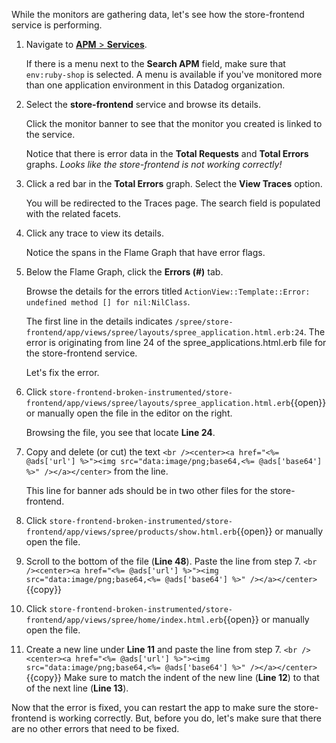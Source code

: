 While the monitors are gathering data, let's see how the store-frontend service is performing. 

1. Navigate to <a href="https://app.datadoghq.com/apm/services" target="_datadog">**APM** > **Services**</a>. <p> If there is a menu next to the **Search APM** field, make sure that `env:ruby-shop` is selected. A menu is available if you've monitored more than one application environment in this Datadog organization.

2. Select the **store-frontend** service and browse its details. <p> Click the monitor banner to see that the monitor you created is linked to the service. <p> Notice that there is error data in the **Total Requests** and **Total Errors** graphs. *Looks like the store-frontend is not working correctly!*

3. Click a red bar in the **Total Errors** graph. Select the **View Traces** option. <p> You will be redirected to the Traces page. The search field is populated with the related facets. 

4. Click any trace to view its details. <p> Notice the spans in the Flame Graph that have error flags.

5. Below the Flame Graph, click the **Errors (#)** tab. <p> Browse the details for the errors titled `ActionView::Template::Error: undefined method [] for nil:NilClass`. <p> The first line in the details indicates `/spree/store-frontend/app/views/spree/layouts/spree_application.html.erb:24`. The error is originating from line 24 of the spree_applications.html.erb file for the store-frontend service. <p> Let's fix the error.

6. Click `store-frontend-broken-instrumented/store-frontend/app/views/spree/layouts/spree_application.html.erb`{{open}} or manually open the file in the editor on the right. <p> Browsing the file, you see that locate **Line 24**.

7. Copy and delete (or cut) the text `<br /><center><a href="<%= @ads['url'] %>"><img src="data:image/png;base64,<%= @ads['base64'] %>" /></a></center>` from the line. <p> This line for banner ads should be in two other files for the store-frontend.

8. Click `store-frontend-broken-instrumented/store-frontend/app/views/spree/products/show.html.erb`{{open}} or manually open the file. 

9. Scroll to the bottom of the file (**Line 48**). Paste the line from step 7. 
```<br /><center><a href="<%= @ads['url'] %>"><img src="data:image/png;base64,<%= @ads['base64'] %>" /></a></center>```{{copy}}

10. Click `store-frontend-broken-instrumented/store-frontend/app/views/spree/home/index.html.erb`{{open}} or manually open the file. 

11. Create a new line under **Line 11** and paste the line from step 7. 
```<br /><center><a href="<%= @ads['url'] %>"><img src="data:image/png;base64,<%= @ads['base64'] %>" /></a></center>```{{copy}} Make sure to match the indent of the new line (**Line 12**) to that of the next line (**Line 13**).

Now that the error is fixed, you can restart the app to make sure the store-frontend is working correctly. But, before you do, let's make sure that there are no other errors that need to be fixed.